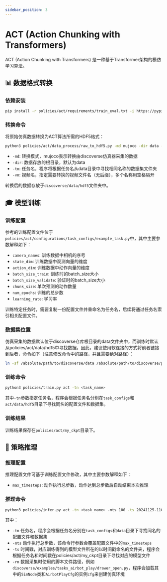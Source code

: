 ```yaml
---
sidebar_position: 3
---
```


# ACT (Action Chunking with Transformers)

ACT (Action Chunking with Transformers) 是一种基于Transformer架构的模仿学习算法。

## 📊 数据格式转换

### 依赖安装

```bash
pip install -r policies/act/requirements/train_eval.txt -i https://pypi.tuna.tsinghua.edu.cn/simple
```

### 转换命令

将原始仿真数据转换为ACT算法所需的HDF5格式：

```bash
python3 policies/act/data_process/raw_to_hdf5.py -md mujoco -dir data -tn <task_name> -vn <video_names>
```

- `-md`: 转换模式，mujoco表示转换由discoverse仿真器采集的数据
- `-dir`: 数据存放的根目录，默认为data
- `-tn`: 任务名，程序将根据任务名从data目录中寻找相同名称的数据集文件夹
- `-vn`: 视频名，指定需要转换的视频文件名（无后缀），多个名称用空格隔开

转换后的数据存放于`discoverse/data/hdf5`文件夹中。

## 🎓 模型训练

### 训练配置

参考的训练配置文件位于`policies/act/configurations/task_configs/example_task.py`中，其中主要参数解释如下：
- `camera_names`: 训练数据中相机的序号
- `state_dim`: 训练数据中观测向量的维度
- `action_dim`: 训练数据中动作向量的维度
- `batch_size_train`: 训练时的batch_size大小
- `batch_size_validate`: 验证时的batch_size大小
- `chunk_size`: 单次预测的动作数量
- `num_epochs`: 训练的总步数
- `learning_rate`: 学习率

训练特定任务时，需要复制一份配置文件并重命名为任务名，后续将通过任务名索引相关配置文件。

### 数据集位置

仿真采集的数据默认位于discoverse仓库根目录的data文件夹中，而训练时默认从policies/act/data/hdf5中寻找数据。因此，建议使用软连接的方式将前者链接到后者，命令如下（注意修改命令中的路径，并且需要绝对路径）：

```bash
ln -sf /absolute/path/to/discoverse/data /absolute/path/to/discoverse/policies/act/data
```

### 训练命令

```bash
python3 policies/train.py act -tn <task_name>
```

其中`-tn`参数指定任务名，程序会根据任务名分别在`task_configs`和`act/data/hdf5`目录下寻找同名的配置文件和数据集。

### 训练结果

训练结果保存在`policies/act/my_ckpt`目录下。

## 🚀 策略推理

### 推理配置

推理配置文件可基于训练配置文件修改，其中主要参数解释如下：
- `max_timesteps`: 动作执行总步数，动作达到总步数后自动结束本次推理

### 推理命令

```bash
python3 policies/infer.py act -tn <task_name> -mts 100 -ts 20241125-110709 -rn discoverse/examples/<tasks_folder>/<task_script>
```

其中：
- `-tn` 任务名，程序会根据任务名分别在`task_configs`和`data`目录下寻找同名的配置文件和数据集
- `-mts` 动作执行总步数，该命令行参数会覆盖配置文件中的`max_timesteps`
- `-ts` 时间戳，对应训练得到的模型文件所在的以时间戳命名的文件夹，程序会根据任务名和时间戳在policies/act/my_ckpt目录下寻找对应的模型文件
- `-rn` 数据采集时使用的脚本文件路径，例如`discoverse/examples/tasks_airbot_play/drawer_open.py`，程序会加载其中的`SimNode`类和`AirbotPlayCfg`的实例`cfg`来创建仿真环境 